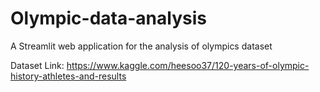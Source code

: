 # Olympic-data-analysis

A Streamlit web application for the analysis of olympics dataset

Dataset Link: https://www.kaggle.com/heesoo37/120-years-of-olympic-history-athletes-and-results

